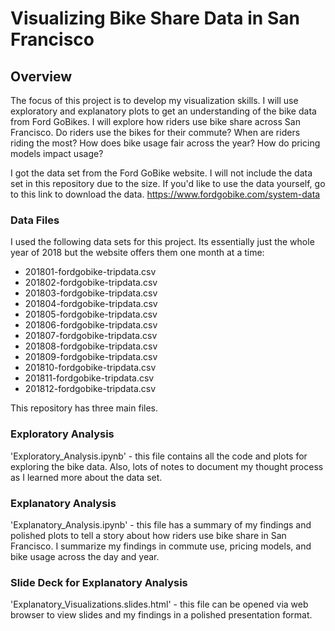 # Visualizing Bike Share Data in San Francisco

## Overview
The focus of this project is to develop my visualization skills. I will use exploratory and explanatory plots to get an understanding of the bike data from Ford GoBikes. I will explore how riders use bike share across San Francisco. Do riders use the bikes for their commute? When are riders riding the most? How does bike usage fair across the year? How do pricing models impact usage?

I got the data set from the Ford GoBike website. I will not include the data set in this repository due to the size. If you'd like to use the data yourself, go to this link to download the data. 
  https://www.fordgobike.com/system-data

### Data Files
I used the following data sets for this project. Its essentially just the whole year of 2018 but the website offers them one month at a time:
- 201801-fordgobike-tripdata.csv
- 201802-fordgobike-tripdata.csv
- 201803-fordgobike-tripdata.csv
- 201804-fordgobike-tripdata.csv
- 201805-fordgobike-tripdata.csv
- 201806-fordgobike-tripdata.csv
- 201807-fordgobike-tripdata.csv
- 201808-fordgobike-tripdata.csv
- 201809-fordgobike-tripdata.csv
- 201810-fordgobike-tripdata.csv
- 201811-fordgobike-tripdata.csv
- 201812-fordgobike-tripdata.csv

This repository has three main files.
### Exploratory Analysis
'Exploratory_Analysis.ipynb' - this file contains all the code and plots for exploring the bike data. Also, lots of notes to document my thought process as I learned more about the data set.

### Explanatory Analysis
'Explanatory_Analysis.ipynb' - this file has a summary of my findings and polished plots to tell a story about how riders use bike share in San Francisco. I summarize my findings in commute use, pricing models, and bike usage across the day and year.

### Slide Deck for Explanatory Analysis
'Explanatory_Visualizations.slides.html' - this file can be opened via web browser to view slides and my findings in a polished presentation format.
